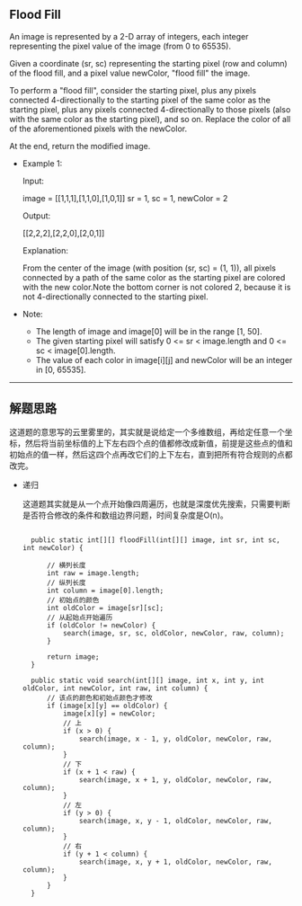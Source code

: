 ## Flood Fill

An image is represented by a 2-D array of integers, each integer representing the pixel value of the image (from 0 to 65535).

Given a coordinate (sr, sc) representing the starting pixel (row and column) of the flood fill, and a pixel value newColor, "flood fill" the image.

To perform a "flood fill", consider the starting pixel, plus any pixels connected 4-directionally to the starting pixel of the same color as the starting pixel, plus any pixels connected 4-directionally to those pixels (also with the same color as the starting pixel), and so on. Replace the color of all of the aforementioned pixels with the newColor.

At the end, return the modified image.

- Example 1:

  Input: 

  image = [[1,1,1],[1,1,0],[1,0,1]] sr = 1, sc = 1, newColor = 2

  Output: 
  
  [[2,2,2],[2,2,0],[2,0,1]]

  Explanation: 

  From the center of the image (with position (sr, sc) = (1, 1)), all pixels connected by a path of the same color as the starting pixel are colored with the new color.Note the bottom corner is not colored 2, because it is not 4-directionally connected to the starting pixel.

- Note:

  - The length of image and image[0] will be in the range [1, 50].
  - The given starting pixel will satisfy 0 <= sr < image.length and 0 <= sc < image[0].length.
  - The value of each color in image[i][j] and newColor will be an integer in [0, 65535].
---

## 解题思路

这道题的意思写的云里雾里的，其实就是说给定一个多维数组，再给定任意一个坐标，然后将当前坐标值的上下左右四个点的值都修改成新值，前提是这些点的值和初始点的值一样，然后这四个点再改它们的上下左右，直到把所有符合规则的点都改完。

- 递归
  
  这道题其实就是从一个点开始像四周遍历，也就是深度优先搜索，只需要判断是否符合修改的条件和数组边界问题，时间复杂度是O(n)。

  ```

    public static int[][] floodFill(int[][] image, int sr, int sc, int newColor) {

        // 横列长度
        int raw = image.length;
        // 纵列长度
        int column = image[0].length;
        // 初始点的颜色
        int oldColor = image[sr][sc];
        // 从起始点开始遍历
        if (oldColor != newColor) {
            search(image, sr, sc, oldColor, newColor, raw, column);
        }

        return image;
    }

    public static void search(int[][] image, int x, int y, int oldColor, int newColor, int raw, int column) {
        // 该点的颜色和初始点颜色才修改
        if (image[x][y] == oldColor) {
            image[x][y] = newColor;
            // 上
            if (x > 0) {
                search(image, x - 1, y, oldColor, newColor, raw, column);
            }
            // 下
            if (x + 1 < raw) {
                search(image, x + 1, y, oldColor, newColor, raw, column);
            }
            // 左
            if (y > 0) {
                search(image, x, y - 1, oldColor, newColor, raw, column);
            }
            // 右
            if (y + 1 < column) {
                search(image, x, y + 1, oldColor, newColor, raw, column);
            }
        }
    }
  ```